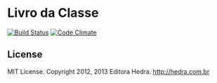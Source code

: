 # Livro da Classe

[![Build Status](https://travis-ci.org/hedra-digital/livro-da-classe.png)](https://travis-ci.org/hedra-digital/livro-da-classe) [![Code Climate](https://codeclimate.com/badge.png)](https://codeclimate.com/github/hedra-digital/livro-da-classe)


## License

MIT License. Copyright 2012, 2013 Editora Hedra. http://hedra.com.br
